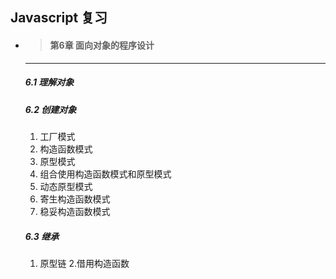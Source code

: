 ## Javascript 复习

- > #### 第6章 面向对象的程序设计

  ------

  ##### 	6.1 理解对象

  ##### 	6.2 创建对象

  1. 工厂模式
  2. 构造函数模式
  3. 原型模式
  4. 组合使用构造函数模式和原型模式
  5. 动态原型模式
  6. 寄生构造函数模式
  7. 稳妥构造函数模式

  #####     6.3 继承

  1. 原型链
  2.借用构造函数